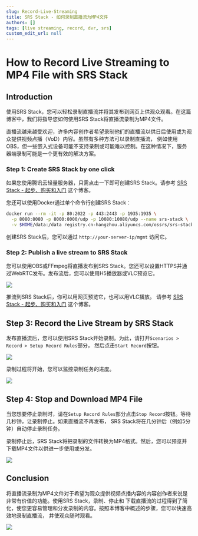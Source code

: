 ```yaml
---
slug: Record-Live-Streaming
title: SRS Stack - 如何录制直播流为MP4文件
authors: []
tags: [live streaming, record, dvr, srs]
custom_edit_url: null
---
```


# How to Record Live Streaming to MP4 File with SRS Stack

## Introduction

使用SRS Stack，您可以轻松录制直播流并将其发布到网页上供观众观看。在这篇博客中，我们将指导您如何使用SRS Stack将直播流录制为MP4文件。

<!--truncate-->

直播流越来越受欢迎，许多内容创作者希望录制他们的直播流以供日后使用或为观众提供视频点播（VoD）内容。虽然有多种方法可以录制直播流，
例如使用OBS，但一些嵌入式设备可能不支持录制或可能难以控制。在这种情况下，服务器端录制可能是一个更有效的解决方案。

### Step 1: Create SRS Stack by one click

如果您使用腾讯云轻量服务器，只需点击一下即可创建SRS Stack。请参考 [SRS Stack - 起步、购买和入门](./2022-04-09-SRS-Stack-Tutorial.md) 这个博客。

您还可以使用Docker通过单个命令行创建SRS Stack：

```bash
docker run --rm -it -p 80:2022 -p 443:2443 -p 1935:1935 \
  -p 8080:8080 -p 8000:8000/udp -p 10080:10080/udp --name srs-stack \
  -v $HOME/data:/data registry.cn-hangzhou.aliyuncs.com/ossrs/srs-stack:5
```

创建SRS Stack后，您可以通过 `http://your-server-ip/mgmt` 访问它。

### Step 2: Publish a live stream to SRS Stack

您可以使用OBS或FFmpeg将直播发布到SRS Stack。您还可以设置HTTPS并通过WebRTC发布。发布流后，您可以使用H5播放器或VLC预览它。

![](/img/blog-2023-09-09-13.png)

推流到SRS Stack后，你可以用网页预览它，也可以用VLC播放。
请参考 [SRS Stack - 起步、购买和入门](./2022-04-09-SRS-Stack-Tutorial.md) 这个博客。

## Step 3: Record the Live Stream by SRS Stack

发布直播流后，您可以使用SRS Stack开始录制。为此，请打开`Scenarios > Record > Setup Record Rules`部分，
然后点击`Start Record`按钮。

![](/img/blog-2023-09-10-04.png)

录制过程将开始，您可以监控录制任务的进度。

![](/img/blog-2023-09-10-05.png)

## Step 4: Stop and Download MP4 File

当您想要停止录制时，请在`Setup Record Rules`部分点击`Stop Record`按钮。等待几秒钟，让录制停止。如果直播流不再发布，
SRS Stack将在几分钟后（例如5分钟）自动停止录制任务。

录制停止后，SRS Stack将把录制的文件转换为MP4格式。然后，您可以预览并下载MP4文件以供进一步使用或分发。

![](/img/blog-2023-09-10-03.png)

## Conclusion

将直播流录制为MP4文件对于希望为观众提供视频点播内容的内容创作者来说是非常有价值的功能。使用SRS Stack，录制、停止和
下载直播流的过程得到了简化，使您更容易管理和分发录制的内容。按照本博客中概述的步骤，您可以快速高效地录制直播流，
并使观众随时观看。

![](https://ossrs.net/gif/v1/sls.gif?site=ossrs.io&path=/lts/blog-zh/2023-09-10-Record-Live-Streaming)
